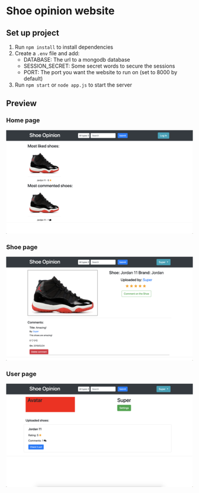 # Shoe opinion website

## Set up project
1. Run ```npm install``` to install dependencies
2. Create a `.env` file and add:
    * DATABASE: The url to a mongodb database
    * SESSION_SECRET: Some secret words to secure the sessions
    * PORT: The port you want the website to run on (set to 8000 by default)
3. Run ```npm start``` or ```node app.js``` to start the server

## Preview
### Home page
![alt home preview image](https://raw.githubusercontent.com/matedavid/shoe_opinion_website/master/static/images/previewHome.png "Home page")

### Shoe page
![alt shoe preview image](https://raw.githubusercontent.com/matedavid/shoe_opinion_website/master/static/images/previewShoe.png "Shoe page")

### User page
![alt user preview image](https://raw.githubusercontent.com/matedavid/shoe_opinion_website/master/static/images/previewUser.png "User page")